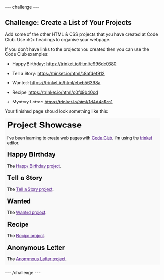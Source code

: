 \--- challenge \---

## Challenge: Create a List of Your Projects

Add some of the other HTML & CSS projects that you have created at Code Club. Use `<h2>` headings to organise your webpage.

If you don't have links to the projects you created then you can use the Code Club examples:

+ Happy Birthday: <https://trinket.io/html/e996dc0380>

+ Tell a Story: <https://trinket.io/html/c8afdef912>

+ Wanted: <https://trinket.io/html/ebeb56398a>

+ Recipe: <https://trinket.io/html/c0fd9b40cd>

+ Mystery Letter: <https://trinket.io/html/1d4d4c5ce1>

Your finished page should look something like this:

![screenshot](images/showcase-h2-projects.png)

\--- /challenge \---